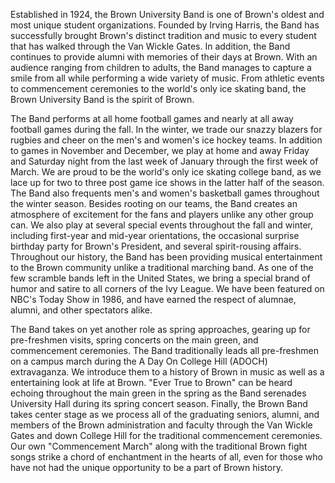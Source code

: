 Established in 1924, the Brown University Band is one of Brown's oldest and most unique student organizations. Founded by Irving Harris, the Band has successfully brought Brown's distinct tradition and music to every student that has walked through the Van Wickle Gates. In addition, the Band continues to provide alumni with memories of their days at Brown. With an audience ranging from children to adults, the Band manages to capture a smile from all while performing a wide variety of music. From athletic events to commencement ceremonies to the world's only ice skating band, the Brown University Band is the spirit of Brown.

The Band performs at all home football games and nearly at all away football games during the fall. In the winter, we trade our snazzy blazers for rugbies and cheer on the men's and women's ice hockey teams. In addition to games in November and December, we play at home and away Friday and Saturday night from the last week of January through the first week of March. We are proud to be the world's only ice skating college band, as we lace up for two to three post game ice shows in the latter half of the season. The Band also frequents men's and women's basketball games throughout the winter season. Besides rooting on our teams, the Band creates an atmosphere of excitement for the fans and players unlike any other group can. We also play at several special events throughout the fall and winter, including first-year and mid-year orientations, the occasional surprise birthday party for Brown's President, and several spirit-rousing affairs. Throughout our history, the Band has been providing musical entertainment to the Brown community unlike a traditional marching band. As one of the few scramble bands left in the United States, we bring a special brand of humor and satire to all corners of the Ivy League. We have been featured on NBC's Today Show in 1986, and have earned the respect of alumnae, alumni, and other spectators alike.

The Band takes on yet another role as spring approaches, gearing up for pre-freshmen visits, spring concerts on the main green, and commencement ceremonies. The Band traditionally leads all pre-freshmen on a campus march during the A Day On College Hill (ADOCH) extravaganza. We introduce them to a history of Brown in music as well as a entertaining look at life at Brown. "Ever True to Brown" can be heard echoing throughout the main green in the spring as the Band serenades University Hall during its spring concert season. Finally, the Brown Band takes center stage as we process all of the graduating seniors, alumni, and members of the Brown administration and faculty through the Van Wickle Gates and down College Hill for the traditional commencement ceremonies. Our own "Commencement March" along with the traditional Brown fight songs strike a chord of enchantment in the hearts of all, even for those who have not had the unique opportunity to be a part of Brown history.
